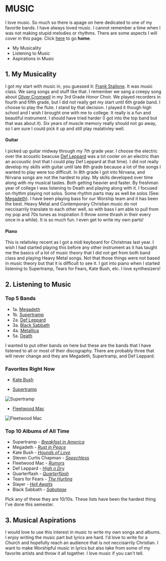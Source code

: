 # MUSIC
I love music. So much so there is apage on here dedicated to one of my favorite bands. I have always loved music. I cannot remember a time when I was not making stupid melodies or rhythms. There are some aspects I will cover in this page. Click [here](/README.md) to go **home**.
  * My Musicality
  * Listening to Music
  * Aspirations in Music
  
## 1. My Musicality
I got my start with music in, you guessed it: [Frank Stallone](https://www.youtube.com/watch?v=bx0sVbWjMDo). It was music class. We sang songs and stuff like that. I remember we sang a creepy song about [Oliver Cromwell](https://www.oxfordlieder.co.uk/song/3289) in my 3rd Grade _Honor_ Choir. We played recorders in fourth and fifth grade, but I did not really get my start until 6th grade band. I choose to play the flute. I stand by that decision. I played it though high school and I wish I brought one with me to college. It really is a fun and beautiful instrument. I should have tried harder (I got into the top band but that was about it). Six years of muscle memory really should not go away, so I am sure I could pick it up and still play realativley well. 
#### Guitar
I picked up guitar midway through my 7th grade year. I choose the electric over the acoustic beacuse [Def Leppard](https://www.youtube.com/watch?v=SKRFWjXbR7Y) was a lot cooler on an electric than an accoustic (not that I could play Def Leppard at that time). I did not really develop my skills with guitar until late 8th grade because a lot of the songs I wanted to play were too difficult. In 8th grade I got into Nirvana, and Nirvana songs are not the hardest to play. My skills developed over time along with my musical tastes. Both getting heavier and faster. By freshman year of college I was listening to Death and playing along with it. I focused on rhythm playing not solos. Some rhythm parts may as well be solos (See: [Megadeth](https://www.youtube.com/watch?v=Pok6dO4J6dg)). I have been playing bass for our Worship team and it has been the best. Heavy Metal and Contemporary Christian music do not neccisarrily translate to each other well, so with bass I am able to pull from my pop and 70s tunes as inspiration (I throw some thrash in their every once in a while). It is so much fun. I even get to write my own parts!
#### Piano
This is relativley recent as I got a midi keyboard for Christmas last year. I wish I had started playing this before any other instrument as it has taught me the basics of a lot of music theory that I did not get from both band class and playing Heavy Metal songs. Not that those things were not based in music theory but that it is difficult to see it. I got into piano when I started listening to Supertramp, Tears for Fears, Kate Bush, etc. I love synthesizers!

## 2. Listening to Music
### Top 5 Bands
* 1a. [Megadeth](https://www.youtube.com/watch?v=JjkIhYU33v8)
* 1b. [Supertramp](https://www.youtube.com/watch?v=FKVKZsmPsjQ)
* 2a. [Def Leppard](https://www.youtube.com/watch?v=IQzw1wJO8bY)
* 3a. [Black Sabbath](https://www.youtube.com/watch?v=Jfox9Gt0Ulw)
* 4a. [Metallica](https://www.youtube.com/watch?v=6rNELTZO0QQ&list=PL6ogdCG3tAWiIOauDDXTvfTL-Gx4vz1Wt&index=5)
* 5a. [Death](https://www.youtube.com/watch?v=LBIFlz__1EY)

I wanted to put other bands on here but these are the bands that I have listened to all or most of their discography. There are probably three that will never change and they are Megadeth, Supertramp, and Def Leppard.
### Favorites Right Now
* [Kate Bush](https://www.youtube.com/watch?v=Fk-4lXLM34g)

* [Supertramp](https://www.youtube.com/watch?v=T94GqLtPlN8)

![Supertramp](https://lh3.googleusercontent.com/proxy/PwLdbJZjrhp24HWRy5b3kDGL9bTRjDR2d6NLwZvskqEcQzg0sxIR8SNo_DqUxaKvie4FFdRWLerMWtua58LOB6Ffc-gKF05Xs_bzJOfoEbUjn0sRoZfqO-BlQYfc)

* [Fleetwood Mac](https://www.youtube.com/watch?v=KAz_a8AjHgE)

![Fleetwood Mac](https://i.pinimg.com/originals/bd/c6/f3/bdc6f330632e5460eed96554efc403cc.png)
### Top 10 Albums of All Time
* Supertramp - [_Breakfast in America_](https://www.youtube.com/watch?v=82AA8OeSnxI)
* Megadeth - [_Rust in Peace_](https://www.youtube.com/watch?v=pFrQ2uS_9dc)
* Kate Bush - [_Hounds of Love_](https://www.youtube.com/watch?v=et0baVB-TIc)
* Steven Curtis Chapman - [_Speechless_](https://open.spotify.com/album/1l7ysbnQNktE8IGRSQeeKg)
* Fleetwood Mac - [_Rumors_](https://www.youtube.com/watch?v=TNM_ekVl3gI)
* Def Leppard - [_High n Dry_](https://www.youtube.com/watch?v=ykWegLk4QvQ)
* Quarterflash - [_Quarterflash_](https://open.spotify.com/album/4kW6CPrK2OPc0OrEcwOFQN)
* Tears for Fears - [_The Hurting_](https://www.youtube.com/watch?v=PaUg2d3ICqY)
* Slayer - [_Hell Awaits_](https://www.youtube.com/watch?v=jz3KIFMw92E)
* Black Sabbath - [_Sabotage_](https://www.youtube.com/watch?v=ipNOKC5u7ZQ)

Pick any of these they are 10/10s. These lists have been the hardest thing I've done this semester. 
## 3. Musical Aspirations
I would love to use this interest in music to write my own songs and albums. I enjoy writing the music part but lyrics are hard. I'd love to write for a Church and hopefully reach an audience that is not neccisarrily Christian. I want to make Worshipful music in lyrics but also take from some of my favorite artists and throw it all together. I love music if you can't tell. 
